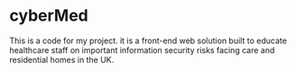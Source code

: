 # cyberMed
This is a code for my project. it is a front-end web solution built to educate healthcare staff on important information security risks facing care and residential homes in the UK.
